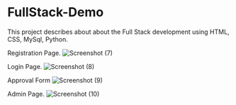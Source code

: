 # FullStack-Demo
This project describes about about the Full Stack development using HTML, CSS, MySql, Python.

Registration Page.
![Screenshot (7)](https://user-images.githubusercontent.com/70997002/199256474-3dcd1ae4-80b4-4ab8-84fa-99e620bde61e.png)

Login Page.
![Screenshot (8)](https://user-images.githubusercontent.com/70997002/199256503-1f3b788a-2c6f-44b1-8183-f4ca7bbe868d.png)

Approval Form
![Screenshot (9)](https://user-images.githubusercontent.com/70997002/199256531-1c62502b-7f31-42da-b6c9-2ab2b691fae1.png)

Admin Page.
![Screenshot (10)](https://user-images.githubusercontent.com/70997002/199256553-26f756d9-9c23-4aac-8725-7f303e1dc2b4.png)
